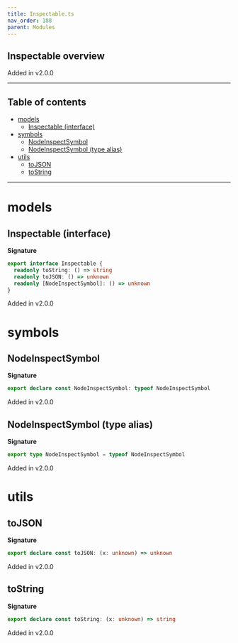 ```yaml
---
title: Inspectable.ts
nav_order: 188
parent: Modules
---
```


## Inspectable overview

Added in v2.0.0

---

<h2 class="text-delta">Table of contents</h2>

- [models](#models)
  - [Inspectable (interface)](#inspectable-interface)
- [symbols](#symbols)
  - [NodeInspectSymbol](#nodeinspectsymbol)
  - [NodeInspectSymbol (type alias)](#nodeinspectsymbol-type-alias)
- [utils](#utils)
  - [toJSON](#tojson)
  - [toString](#tostring)

---

# models

## Inspectable (interface)

**Signature**

```ts
export interface Inspectable {
  readonly toString: () => string
  readonly toJSON: () => unknown
  readonly [NodeInspectSymbol]: () => unknown
}
```

Added in v2.0.0

# symbols

## NodeInspectSymbol

**Signature**

```ts
export declare const NodeInspectSymbol: typeof NodeInspectSymbol
```

Added in v2.0.0

## NodeInspectSymbol (type alias)

**Signature**

```ts
export type NodeInspectSymbol = typeof NodeInspectSymbol
```

Added in v2.0.0

# utils

## toJSON

**Signature**

```ts
export declare const toJSON: (x: unknown) => unknown
```

Added in v2.0.0

## toString

**Signature**

```ts
export declare const toString: (x: unknown) => string
```

Added in v2.0.0
